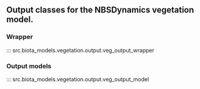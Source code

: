 ## Output classes for the NBSDynamics vegetation model.

### Wrapper
::: src.biota_models.vegetation.output.veg_output_wrapper

### Output models
::: src.biota_models.vegetation.output.veg_output_model
